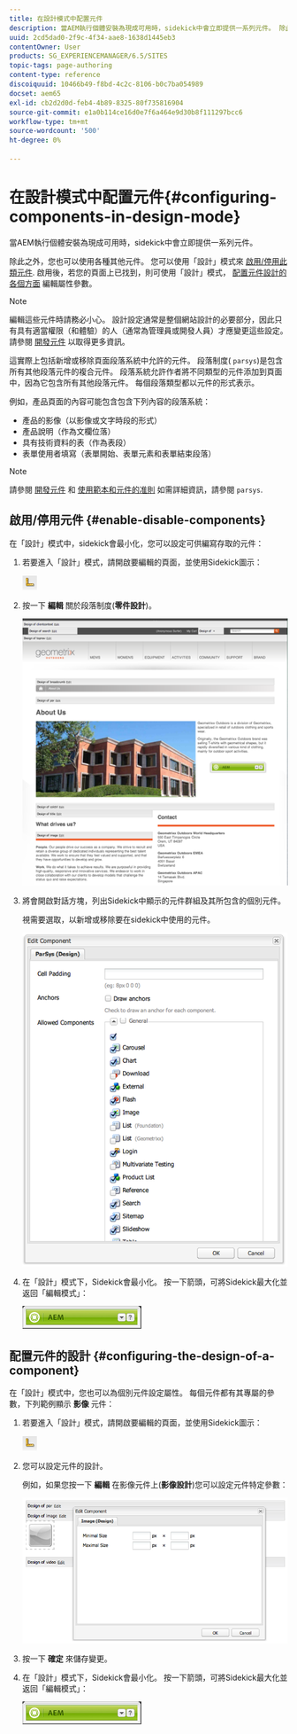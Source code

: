 ```yaml
---
title: 在設計模式中配置元件
description: 當AEM執行個體安裝為現成可用時，sidekick中會立即提供一系列元件。 除此之外，您也可以使用各種其他元件。 您可以使用「設計」模式來啟用/停用此類元件。
uuid: 2cd5dad0-2f9c-4f34-aae8-1638d1445eb3
contentOwner: User
products: SG_EXPERIENCEMANAGER/6.5/SITES
topic-tags: page-authoring
content-type: reference
discoiquuid: 10466b49-f8bd-4c2c-8106-b0c7ba054989
docset: aem65
exl-id: cb2d2d0d-feb4-4b89-8325-80f735816904
source-git-commit: e1a0b114ce16d0e7f6a464e9d30b8f111297bcc6
workflow-type: tm+mt
source-wordcount: '500'
ht-degree: 0%

---
```


# 在設計模式中配置元件{#configuring-components-in-design-mode}

當AEM執行個體安裝為現成可用時，sidekick中會立即提供一系列元件。

除此之外，您也可以使用各種其他元件。 您可以使用「設計」模式來 [啟用/停用此類元件](#enabledisablecomponentsusingdesignmode). 啟用後，若您的頁面上已找到，則可使用「設計」模式， [配置元件設計的各個方面](#configuringcomponentsusingdesignmode) 編輯屬性參數。

>[!NOTE]
>
>編輯這些元件時請務必小心。 設計設定通常是整個網站設計的必要部分，因此只有具有適當權限（和體驗）的人（通常為管理員或開發人員）才應變更這些設定。 請參閱 [開發元件](/help/sites-developing/components.md) 以取得更多資訊。

這實際上包括新增或移除頁面段落系統中允許的元件。 段落制度( `parsys`)是包含所有其他段落元件的複合元件。 段落系統允許作者將不同類型的元件添加到頁面中，因為它包含所有其他段落元件。 每個段落類型都以元件的形式表示。

例如，產品頁面的內容可能包含包含下列內容的段落系統：

* 產品的影像（以影像或文字時段的形式）
* 產品說明（作為文欄位落）
* 具有技術資料的表（作為表段）
* 表單使用者填寫（表單開始、表單元素和表單結束段落）

>[!NOTE]
>
>請參閱 [開發元件](/help/sites-developing/components.md#paragraphsystem) 和 [使用範本和元件的准則](/help/sites-developing/dev-guidelines-bestpractices.md#guidelines-for-using-templates-and-components) 如需詳細資訊，請參閱 `parsys`.

## 啟用/停用元件 {#enable-disable-components}

在「設計」模式中，sidekick會最小化，您可以設定可供編寫存取的元件：

1. 若要進入「設計」模式，請開啟要編輯的頁面，並使用Sidekick圖示：

   ![](do-not-localize/chlimage_1.png)

1. 按一下 **編輯** 關於段落制度(**零件設計**)。

   ![screen_shot_2012-02-08at102726am](assets/screen_shot_2012-02-08at102726am.png)

1. 將會開啟對話方塊，列出Sidekick中顯示的元件群組及其所包含的個別元件。

   視需要選取，以新增或移除要在sidekick中使用的元件。

   ![screen_shot_2012-02-08at103407am](assets/screen_shot_2012-02-08at103407am.png)

1. 在「設計」模式下，Sidekick會最小化。 按一下箭頭，可將Sidekick最大化並返回「編輯模式」：

   ![](do-not-localize/sidekick-collapsed.png)

## 配置元件的設計 {#configuring-the-design-of-a-component}

在「設計」模式中，您也可以為個別元件設定屬性。 每個元件都有其專屬的參數，下列範例顯示 **影像** 元件：

1. 若要進入「設計」模式，請開啟要編輯的頁面，並使用Sidekick圖示：

   ![](do-not-localize/chlimage_1-1.png)

1. 您可以設定元件的設計。

   例如，如果您按一下 **編輯** 在影像元件上(**影像設計**)您可以設定元件特定參數：

   ![chlimage_1-5](assets/chlimage_1-5.png)

1. 按一下 **確定** 來儲存變更。

1. 在「設計」模式下，Sidekick會最小化。 按一下箭頭，可將Sidekick最大化並返回「編輯模式」：

   ![](do-not-localize/sidekick-collapsed-1.png)
